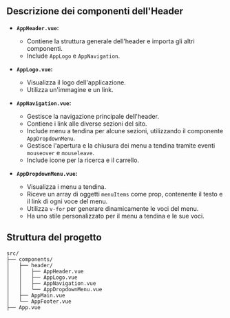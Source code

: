 ## Descrizione dei componenti dell'Header

* **`AppHeader.vue`:**
    * Contiene la struttura generale dell'header e importa gli altri componenti.
    * Include `AppLogo` e `AppNavigation`.

* **`AppLogo.vue`:**
    * Visualizza il logo dell'applicazione.
    * Utilizza un'immagine e un link.

* **`AppNavigation.vue`:**
    * Gestisce la navigazione principale dell'header.
    * Contiene i link alle diverse sezioni del sito.
    * Include menu a tendina per alcune sezioni, utilizzando il componente `AppDropdownMenu`.
    * Gestisce l'apertura e la chiusura dei menu a tendina tramite eventi `mouseover` e `mouseleave`.
    * Include icone per la ricerca e il carrello.

* **`AppDropdownMenu.vue`:**
    * Visualizza i menu a tendina.
    * Riceve un array di oggetti `menuItems` come prop, contenente il testo e il link di ogni voce del menu.
    * Utilizza `v-for` per generare dinamicamente le voci del menu.
    * Ha uno stile personalizzato per il menu a tendina e le sue voci.



## Struttura del progetto
```
src/
├── components/
│   ├── header/
│   │   ├── AppHeader.vue     
│   │   ├── AppLogo.vue        
│   │   ├── AppNavigation.vue   
│   │   └── AppDropdownMenu.vue 
│   ├── AppMain.vue
│   └── AppFooter.vue
├── App.vue                   




